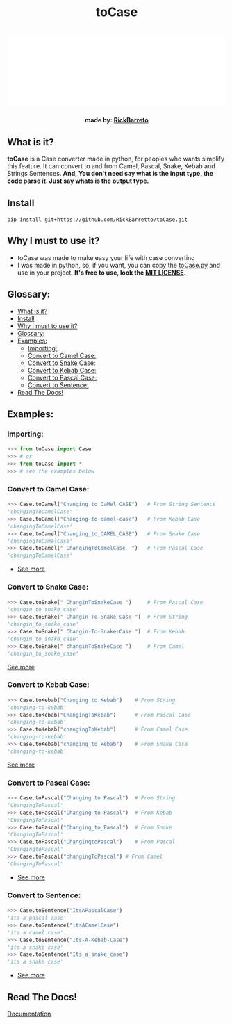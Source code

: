 <h1 align="center">toCase<h1>
<img alt="Cover" src="./assets/cover.svg">
<h4 align="center">made by: <a href="https://github.com/RickBarretto/">RickBarreto</a></h4>

## What is it?
**toCase** is a Case converter made in python, for peoples who wants simplify this feature. It can convert to and from Camel, Pascal, Snake, Kebab and Strings Sentences.
**And, You don't need say what is the input type, the code parse it. Just say whats is the output type.**

## Install
```
pip install git+https://github.com/RickBarretto/toCase.git
```

## Why I must to use it?
+ toCase was made to make easy your life with case converting
+ I was made in python, so, if you want, you can copy the [toCase.py](https://github.com/RickBarretto/toCase/blob/main/src/ToCase.py) and use in your project. **It's free to use, look the [MIT LICENSE](LICENSE).**

## Glossary:
- [What is it?](#what-is-it)
- [Install](#install)
- [Why I must to use it?](#why-i-must-to-use-it)
- [Glossary:](#glossary)
- [Examples:](#examples)
  - [Importing:](#importing)
  - [Convert to Camel Case:](#convert-to-camel-case)
  - [Convert to Snake Case:](#convert-to-snake-case)
  - [Convert to Kebab Case:](#convert-to-kebab-case)
  - [Convert to Pascal Case:](#convert-to-pascal-case)
  - [Convert to Sentence:](#convert-to-sentence)
- [Read The Docs!](#read-the-docs)

## Examples: 

### Importing:
```py
>>> from toCase import Case
>>> # or
>>> from toCase import *
>>> # see the examples below
```

### Convert to Camel Case:
```py
>>> Case.toCamel("Changing to CaMel CASE")   # From String Sentence
'changingToCamelCase'
>>> Case.toCamel("Changing-to-camel-case")   # From Kebab Case
'changingToCamelCase'
>>> Case.toCamel("Changing_to_CAMEL_CASE")   # From Snake Case
'changingToCamelCase'
>>> Case.toCamel(" ChangingToCamelCase  ")   # From Pascal Case
'changingToCamelCase'
```
+ [See more](DOC.md#casetocamelstring-str-case1-str--lower)

### Convert to Snake Case:
```py
>>> Case.toSnake(" ChanginToSnakeCase ")     # From Pascal Case
'changin_to_snake_case'
>>> Case.toSnake(" Changin To Snake Case ")  # From String
'changin_to_snake_case'
>>> Case.toSnake(" Changin-To-Snake-Case ")  # From Kebab
'changin_to_snake_case'
>>> Case.toSnake(" changinToSnakeCase ")     # From Camel
'changin_to_snake_case'
```
[See more](DOC.md#casetosnakestring-str-case-str--lower-case1-str--lower)

### Convert to Kebab Case:
```py
>>> Case.toKebab("Changing to Kebab")    # From String
'changing-to-kebab'
>>> Case.toKebab("ChangingToKebab")      # From Pascal Case
'changing-to-kebab'
>>> Case.toKebab("changingToKebab")      # From Camel Case
'changing-to-kebab'
>>> Case.toKebab("changing_to_kebab")    # From Snake Case
'changing-to-kebab'
```

[See more](DOC.md#casetokebabstring-str-case-str--lower-case1-str--lower)

### Convert to Pascal Case:
```py
>>> Case.toPascal("Changing to Pascal")  # From String
'ChangingToPascal'
>>> Case.toPascal("Changing-to-Pascal")  # From Kebab
'ChangingToPascal'
>>> Case.toPascal("Changing_to_Pascal")  # From Snake
'ChangingToPascal'
>>> Case.toPascal("ChangingtoPascal")    # From Pascal
'ChangingtoPascal'
>>> Case.toPascal("changingToPascal") # From Camel
'ChangingToPascal'
```
+ [See more](DOC.md#casetopascalstring-str-case1-str--title)

### Convert to Sentence:
```py
>>> Case.toSentence("ItsAPascalCase")
'its a pascal case'
>>> Case.toSentence("itsACamelCase")
'its a camel case'
>>> Case.toSentence("Its-A-Kebab-Case")
'its a snake case'
>>> Case.toSentence("Its_a_snake_case")
'its a snake case'
```
+ [See more](DOC.md#casetosentencestring-str-case-str--lower-case1-str--lower)


## Read The Docs!
[Documentation](DOC.md)